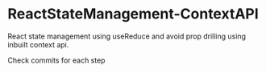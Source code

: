 # ReactStateManagement-ContextAPI
React state management using useReduce and avoid prop drilling using inbuilt context api.

Check commits for each step
